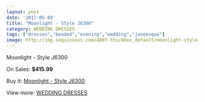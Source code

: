 ```yaml
---
layout: post
date: '2017-05-09'
title: "Moonlight - Style J6300"
category: WEDDING DRESSES
tags: ["dresses","beaded","evening","wedding","junoesque"]
image: http://img.sequinious.com/4807-thickbox_default/moonlight-style-j6300.jpg
---
```

Moonlight - Style J6300

On Sales: **$415.99**
<a href="https://www.sequinious.com/wedding-dresses/2018-moonlight-style-j6300.html"><amp-img layout="responsive" width="600" height="600" src="//img.sequinious.com/4807-thickbox_default/moonlight-style-j6300.jpg" alt="Moonlight - Style J6300 0" /></a>
<a href="https://www.sequinious.com/wedding-dresses/2018-moonlight-style-j6300.html"><amp-img layout="responsive" width="600" height="600" src="//img.sequinious.com/4808-thickbox_default/moonlight-style-j6300.jpg" alt="Moonlight - Style J6300 1" /></a>

Buy it: [Moonlight - Style J6300](https://www.sequinious.com/wedding-dresses/2018-moonlight-style-j6300.html "Moonlight - Style J6300")

View more: [WEDDING DRESSES](https://www.sequinious.com/2-wedding-dresses "WEDDING DRESSES")